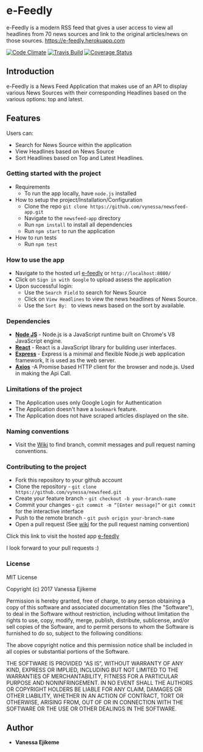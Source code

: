 # e-Feedly
e-Feedly is a modern RSS feed that gives a user access to view all headlines from 70 news sources and link to the original articles/news on those sources. https://e-feedly.herokuapp.com

[![Code Climate](https://codeclimate.com/github/Vynessa/newsfeed-app/badges/gpa.svg)](https://codeclimate.com/github/Vynessa/newsfeed-app)
[![Travis Build](https://travis-ci.org/Vynessa/newsfeed-app.svg?branch=develop)](https://travis-ci.org/Vynessa/newsfeed-app)
[![Coverage Status](https://coveralls.io/repos/github/vynessa/newsfeed-app/badge.svg?branch=feature%2Ffeedbacks)](https://coveralls.io/github/vynessa/newsfeed-app?branch=feature%2Ffeedbacks)

## Introduction
e-Feedly is a News Feed Application that makes use of an API to display various News Sources with their corresponding Headlines based on the various options: top and latest.


## Features
Users can:
- Search for News Source within the application
- View Headlines based on News Source
- Sort Headlines based on Top and Latest Headlines.


### Getting started with the project
  * Requirements
    - To run the app locally, have `node.js` installed
  * How to setup the project/Installation/Configuration
    - Clone the repo `git clone https://github.com/vynessa/newsfeed-app.git`
    - Navigate to the `newsfeed-app` directory
    - Run `npm install` to install all dependencies
    - Run `npm start` to run the application
  * How to run tests
    - Run `npm test` 

### How to use the app
* Navigate to the hosted url [e-feedly](https://e-feedly.herokuapp.com) or `http://localhost:8080/`
* Click on `Sign in with Google` to upload assess the application
* Upon successful login:
  - Use the `Search Field` to search for News Source
  - Click on `View Headlines` to view the news headlines of News Source.
  - Use the `Sort By: ` to views news based on the sort by available.

### Dependencies
* **[Node JS](https://nodejs.org/en/)** - Node.js is a JavaScript runtime built on Chrome's V8 JavaScript engine. 
* **[React](https://facebook.github.io/react/)** - React is a JavaScript library for building user interfaces.
* **[Express](https://expressjs.com/)** - Express is a minimal and flexible Node.js web application framework, It is used as the web server.
* **[Axios](https://github.com/mzabriskie/axios)** -A Promise based HTTP client for the browser and node.js. Used in making the Api Call.

### Limitations of the project
* The Application uses only Google Login for Authentication
* The Application doesn't have a ```bookmark``` feature.
* The Application does not have scraped articles displayed on the site.

### Naming conventions
* Visit the [Wiki](https://github.com/vynessa/newsfeed-app/wiki) to find branch, commit messages and pull request naming conventions.

### Contributing to the project
* Fork this repository to your github account
* Clone the repository -  `git clone https://github.com/vynessa/newsfeed.git`
* Create your feature branch - `git checkout -b your-branch-name`
* Commit your changes - `git commit -m “[Enter message]“` or `git commit` for the interactive interface
* Push to the remote branch - `git push origin your-branch-name`
* Open a pull request (See [wiki](https://github.com/vynessa/newsfeed-app/wiki) for the pull request naming convention)

Click this link to visit the hosted app [e-feedly](https://e-feedly.herokuapp.com)

I look forward to your pull requests :)

### License
MIT License

Copyright (c) 2017 Vanessa Ejikeme

Permission is hereby granted, free of charge, to any person obtaining a copy
of this software and associated documentation files (the "Software"), to deal
in the Software without restriction, including without limitation the rights
to use, copy, modify, merge, publish, distribute, sublicense, and/or sell
copies of the Software, and to permit persons to whom the Software is
furnished to do so, subject to the following conditions:

The above copyright notice and this permission notice shall be included in all
copies or substantial portions of the Software.

THE SOFTWARE IS PROVIDED "AS IS", WITHOUT WARRANTY OF ANY KIND, EXPRESS OR
IMPLIED, INCLUDING BUT NOT LIMITED TO THE WARRANTIES OF MERCHANTABILITY,
FITNESS FOR A PARTICULAR PURPOSE AND NONINFRINGEMENT. IN NO EVENT SHALL THE
AUTHORS OR COPYRIGHT HOLDERS BE LIABLE FOR ANY CLAIM, DAMAGES OR OTHER
LIABILITY, WHETHER IN AN ACTION OF CONTRACT, TORT OR OTHERWISE, ARISING FROM,
OUT OF OR IN CONNECTION WITH THE SOFTWARE OR THE USE OR OTHER DEALINGS IN THE
SOFTWARE.

## Author
* **Vanessa Ejikeme**